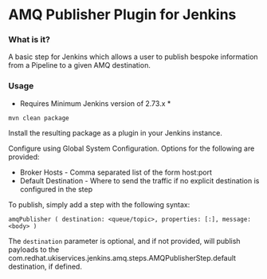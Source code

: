 # AMQ Publisher Plugin for Jenkins

### What is it?

A basic step for Jenkins which allows a user to publish bespoke information from a Pipeline to a given AMQ destination.

### Usage

* Requires Minimum Jenkins version of 2.73.x *

`mvn clean package`

Install the resulting package as a plugin in your Jenkins instance.

Configure using Global System Configuration. Options for the following are provided:

- Broker Hosts - Comma separated list of the form host:port
- Default Destination - Where to send the traffic if no explicit destination is configured in the step

To publish, simply add a step with the following syntax:

`amqPublisher ( destination: <queue/topic>, properties: [:], message: <body> )`

The `destination` parameter is optional, and if not provided, will publish payloads to the com.redhat.ukiservices.jenkins.amq.steps.AMQPublisherStep.default destination, if defined.
